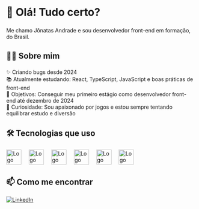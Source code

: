 <h1 align="left">👋 Olá! Tudo certo?</h1>

###

<p align="left">Me chamo Jônatas Andrade e sou desenvolvedor front-end em formação, do Brasil.</p>

###

<h2 align="left">👨‍💻 Sobre mim</h2>

###

<p align="left">
✨ Criando bugs desde 2024 <br>
📚 Atualmente estudando: React, TypeScript, JavaScript e boas práticas de front-end <br>
🎯 Objetivos: Conseguir meu primeiro estágio como desenvolvedor front-end até dezembro de 2024 <br>
🎲 Curiosidade: Sou apaixonado por jogos e estou sempre tentando equilibrar estudo e diversão
</p>

###

<h2 align="left">🛠️ Tecnologias que uso</h2>

###

<div align="left">
  <img src="https://cdn.jsdelivr.net/gh/devicons/devicon/icons/html5/html5-original.svg" height="40" alt="Logo HTML" />
  <img width="12" />
  <img src="https://cdn.jsdelivr.net/gh/devicons/devicon/icons/css3/css3-original.svg" height="40" alt="Logo CSS" />
  <img width="12" />
  <img src="https://cdn.jsdelivr.net/gh/devicons/devicon/icons/javascript/javascript-original.svg" height="40" alt="Logo JavaScript" />
  <img width="12" />
  <img src="https://cdn.jsdelivr.net/gh/devicons/devicon/icons/typescript/typescript-original.svg" height="40" alt="Logo TypeScript" />
  <img width="12" />
  <img src="https://cdn.jsdelivr.net/gh/devicons/devicon/icons/react/react-original.svg" height="40" alt="Logo React" />
  <img width="12" />
  <img src="https://cdn.jsdelivr.net/gh/devicons/devicon/icons/nodejs/nodejs-original.svg" height="40" alt="Logo Node.js" />
</div>

###

<h2 align="left">📫 Como me encontrar</h2>

<p align="left">
  <a href="https://www.linkedin.com/in/jonatasandrad/" target="_blank">
    <img src="https://img.shields.io/badge/LinkedIn-blue?style=for-the-badge&logo=linkedin&logoColor=white" alt="LinkedIn"/>
  </a>
</p>

